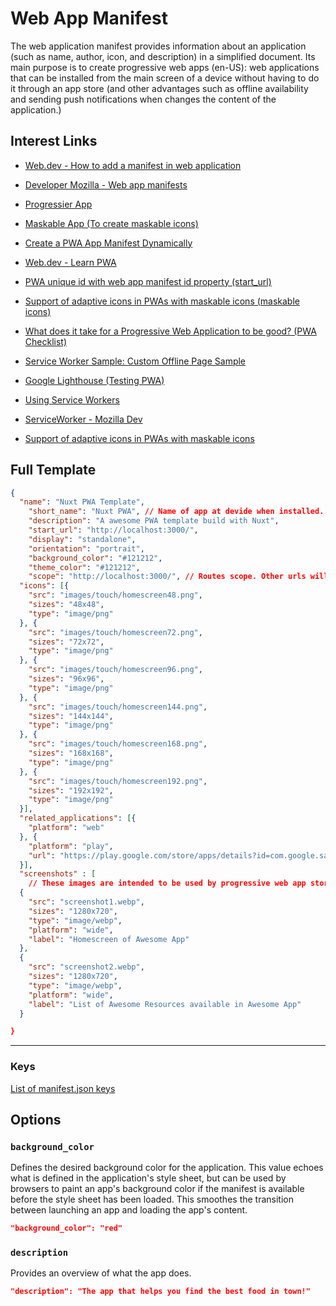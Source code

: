 # Web App Manifest

The web application manifest provides information about an application (such as name, author, icon, and description) in a simplified document. Its main purpose is to create progressive web apps (en-US): web applications that can be installed from the main screen of a device without having to do it through an app store (and other advantages such as offline availability and sending push notifications when changes the content of the application.)

## Interest Links

- [Web.dev - How to add a manifest in web application](https://web.dev/add-manifest/?utm_source=devtools)

- [Developer Mozilla - Web app manifests](https://developer.mozilla.org/en-US/docs/Web/Manifest)

- [Progressier App](https://progressier.com/)

- [Maskable App (To create maskable icons)](https://maskable.app/editor)

- [Create a PWA App Manifest Dynamically](https://javascript.plainenglish.io/create-a-pwa-app-manifest-dynamically-3b3d45340b11)

- [Web.dev - Learn PWA](https://web.dev/learn/pwa/)

- [PWA unique id with web app manifest id property (start_url)](https://developer.chrome.com/blog/pwa-manifest-id/?utm_source=devtools)

- [Support of adaptive icons in PWAs with maskable icons (maskable icons)](https://web.dev/maskable-icon/?utm_source=devtools)

- [What does it take for a Progressive Web Application to be good? (PWA Checklist)](https://web.dev/pwa-checklist/)

- [Service Worker Sample: Custom Offline Page Sample](https://googlechrome.github.io/samples/service-worker/custom-offline-page/)

- [Google Lighthouse (Testing PWA)](https://developer.chrome.com/docs/lighthouse/)

- [Using Service Workers](https://developer.mozilla.org/en-US/docs/Web/API/Service_Worker_API/Using_Service_Workers)

- [ServiceWorker - Mozilla Dev](https://developer.mozilla.org/en-US/docs/Web/API/ServiceWorker)

- [Support of adaptive icons in PWAs with maskable icons](https://web.dev/maskable-icon/?utm_source=devtools)


## Full Template
````json
{
  "name": "Nuxt PWA Template",
    "short_name": "Nuxt PWA", // Name of app at devide when installed.
    "description": "A awesome PWA template build with Nuxt",
    "start_url": "http://localhost:3000/",
    "display": "standalone",
    "orientation": "portrait",
    "background_color": "#121212",
    "theme_color": "#121212",
    "scope": "http://localhost:3000/", // Routes scope. Other urls will land the browser.
  "icons": [{
    "src": "images/touch/homescreen48.png",
    "sizes": "48x48",
    "type": "image/png"
  }, {
    "src": "images/touch/homescreen72.png",
    "sizes": "72x72",
    "type": "image/png"
  }, {
    "src": "images/touch/homescreen96.png",
    "sizes": "96x96",
    "type": "image/png"
  }, {
    "src": "images/touch/homescreen144.png",
    "sizes": "144x144",
    "type": "image/png"
  }, {
    "src": "images/touch/homescreen168.png",
    "sizes": "168x168",
    "type": "image/png"
  }, {
    "src": "images/touch/homescreen192.png",
    "sizes": "192x192",
    "type": "image/png"
  }],
  "related_applications": [{
    "platform": "web"
  }, {
    "platform": "play",
    "url": "https://play.google.com/store/apps/details?id=com.google.samples.apps.iosched"
  }],
  "screenshots" : [
    // These images are intended to be used by progressive web app stores.
  {
    "src": "screenshot1.webp",
    "sizes": "1280x720",
    "type": "image/webp",
    "platform": "wide",
    "label": "Homescreen of Awesome App"
  },
  {
    "src": "screenshot2.webp",
    "sizes": "1280x720",
    "type": "image/webp",
    "platform": "wide",
    "label": "List of Awesome Resources available in Awesome App"
  }

}
````

---

### Keys

[List of manifest.json keys](https://developer.mozilla.org/en-US/docs/Mozilla/Add-ons/WebExtensions/manifest.json#list_of_manifest.json_keys)

## Options

### `background_color`
Defines the desired background color for the application. This value echoes what is defined in the application's style sheet, but can be used by browsers to paint an app's background color if the manifest is available before the style sheet has been loaded. This smoothes the transition between launching an app and loading the app's content.

````json
"background_color": "red"
````

### `description`

Provides an overview of what the app does.

````json
"description": "The app that helps you find the best food in town!"
````
